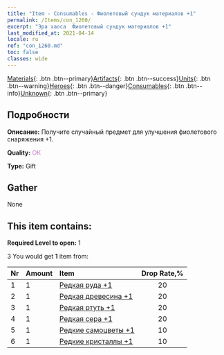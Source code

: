 ```yaml
---
title: "Item - Consumables - Фиолетовый сундук материалов +1"
permalink: /Items/con_1260/
excerpt: "Эра хаоса  Фиолетовый сундук материалов +1"
last_modified_at: 2021-04-14
locale: ru
ref: "con_1260.md"
toc: false
classes: wide
---
```

 [Materials](/ru/Items/){: .btn .btn--primary}[Artifacts](/ru/Items/Artifacts/){: .btn .btn--success}[Units](/ru/Items/Units/){: .btn .btn--warning}[Heroes](/ru/Items/Heroes/){: .btn .btn--danger}[Consumables](/ru/Items/Consumables/){: .btn .btn--info}[Unknown](/ru/Items/Unknown/){: .btn .btn--primary}

## Подробности
 **Описание:** Получите случайный предмет для улучшения фиолетового снаряжения +1.

 **Quality:** <span style="color: #DA70D6">OK</span>

 **Type:** Gift

## Gather

  None

## This item contains:

 **Required Level to open:** 1

 3 You would get **1** item  from:

  | Nr | Amount |     Item    | Drop Rate,% |
  |:---|:-------|:------------|:---------:|
  | 1 | 1 | [Редкая руда +1](/ru/Items/mat_40/) | 20 | 
  | 2 | 1 | [Редкая древесина +1](/ru/Items/mat_41/) | 20 | 
  | 3 | 1 | [Редкая ртуть +1](/ru/Items/mat_42/) | 20 | 
  | 4 | 1 | [Редкая сера +1](/ru/Items/mat_43/) | 20 | 
  | 5 | 1 | [Редкие самоцветы +1](/ru/Items/mat_44/) | 10 | 
  | 6 | 1 | [Редкие кристаллы +1](/ru/Items/mat_45/) | 10 | 

